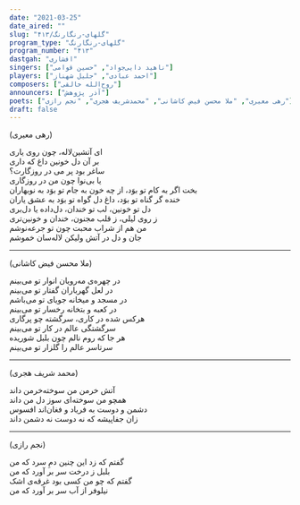 ```yaml
---
date: "2021-03-25"
date_aired: ""
slug: "گلهای-رنگارنگ/۴۱۳"
program_type: "گلهای-رنگارنگ"
program_number: "۴۱۳"
dastgah: "افشاری"
singers: ["ناهید دایی‌جواد", "حسین قوامی"]
players: ["احمد عبادی", "جلیل شهناز"]
composers: ["روح‌الله خالقی"]
announcers: ["آذر پژوهش"]
poets: ["رهی معیری", "ملا محسن فیض کاشانی", "محمد‌شریف هجری", "نجم رازی"]
draft: false
---
```


(رهی معیری)  

ای آتشین‌لاله، چون روی یاری  
بر آن دل خونین داغ که داری  
ساغر بود پر می در روزگارت؟  
یا بی‌نوا چون من در روزگاری  
بخت اگر به کام تو بوَد، از چه خون به جام تو بوَد به نوبهاران  
خنده گر گناه تو بوَد، داغ دل گواه تو بوَد به عشق یاران  
دل تو خونین، لب تو خندان، دل‌داده یا دل‌بری  
ز روی لیلی، ز قلب مجنون، خندان و خونین‌تری  
من هم از شراب محبت چون تو جرعه‌نوشم  
جان و دل در آتش ولیکن لاله‌سان خموشم  

---  

(ملا محسن فیض کاشانی)  

در چهره‌ی مه‌رویان انوار تو می‌بینم  
در لعل گهرباران گفتار تو می‌بینم  
در مسجد و میخانه جویای تو می‌باشم  
در کعبه و بتخانه رخسار تو می‌بینم  
هرکس شده در کاری، سرگشته چو پرگاری  
سرگشتگی عالم در کار تو می‌بینم  
هر جا که روم نالم چون بلبل شوریده  
سرتاسر عالم را گلزار تو می‌بینم  

---  

(محمد شریف هجری)  

آتش خرمن من سوخته‌خرمن داند  
همچو من سوخته‌ای سوز دل من داند  
دشمن و دوست به فریاد و فغان‌اند افسوس  
زان جفاپیشه که نه دوست نه دشمن داند  

---  

(نجم رازی)  

گفتم كه زد این چنین دمِ سرد که من  
بلبل ز درخت سر بر آورد که من  
گفتم که چو من کسی بود غرقه‌ی اشک  
نیلوفر از آب سر بر آورد که من  
